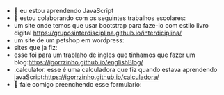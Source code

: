 
- 🌱 eu estou aprendendo JavaScript
- 👯 estou colaborando com os seguintes trabalhos escolares:
-  um site onde temos que usar bootstrap para faze-lo com estilo livro digital https://gruposinterdisciplina.github.io/interdiciplina/
-  um site de um petshop em wordpress:
-  sites que ja fiz: 
-  esse foi para um trablaho de ingles que tinhamos que fazer um blog:https://igorrzinho.github.io/englishBlog/
- .calculator. esse é uma calculadora que fiz quando estava aprendendo javaScript:https://igorrzinho.github.io/calculadora/
- 💬 fale comigo preenchendo esse formulario:



